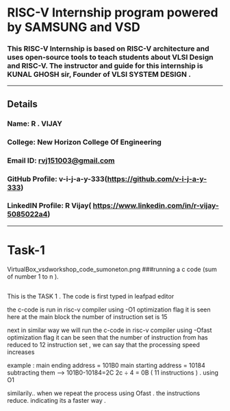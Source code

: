 


# RISC-V Internship program powered by SAMSUNG and VSD

### This RISC-V Internship  is based on RISC-V architecture and uses open-source tools to teach students about VLSI Design and RISC-V. The instructor and guide for this internship is KUNAL GHOSH sir, Founder of VLSI SYSTEM DESIGN .

---

## Details

### Name: R . VIJAY
### College: New Horizon College Of Engineering
### Email ID: rvj151003@gmail.com
### GitHub Profile: v-i-j-a-y-333(https://github.com/v-i-j-a-y-333)
### LinkedIN Profile: R Vijay( https://www.linkedin.com/in/r-vijay-5085022a4)

---

# Task-1


VirtualBox_vsdworkshop_code_sumoneton.png
###running a c code (sum of number 1 to n ).


##
This is the TASK 1 .
The code is first typed in leafpad editor

the c-code is run in risc-v compiler using -O1 optimization flag it is seen here at the main block the number of instruction set is 15

next in similar way we will run the c-code in risc-v compiler using -Ofast optimization flag it can be seen that the number of instruction from has reduced to 12 instruction set , we can say that the processing speed increases

example : main ending address = 101B0 
main starting address = 10184 
subtracting them --> 101B0-10184=2C
2c ÷ 4 = 0B ( 11 instructions ) . using O1 


similarily.. when we repeat the process using Ofast . the instructions reduce. indicating its a faster way . 
